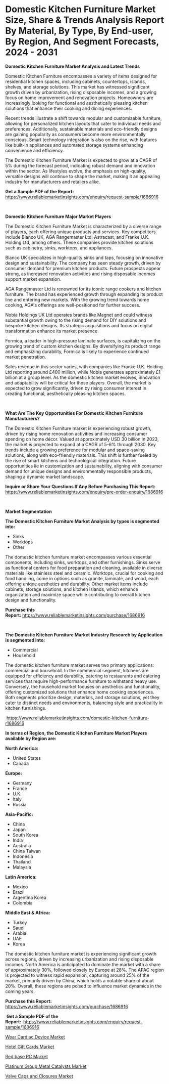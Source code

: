 <p><h1>Domestic Kitchen Furniture Market Size, Share & Trends Analysis Report By Material, By Type, By End-user, By Region, And Segment Forecasts, 2024 - 2031</h1></p><p><strong>Domestic Kitchen Furniture Market Analysis and Latest Trends</strong></p>
<p><p>Domestic Kitchen Furniture encompasses a variety of items designed for residential kitchen spaces, including cabinets, countertops, islands, shelves, and storage solutions. This market has witnessed significant growth driven by urbanization, rising disposable incomes, and a growing focus on home improvement and renovation projects. Homeowners are increasingly looking for functional and aesthetically pleasing kitchen solutions that enhance their cooking and dining experiences.</p><p>Recent trends illustrate a shift towards modular and customizable furniture, allowing for personalized kitchen layouts that cater to individual needs and preferences. Additionally, sustainable materials and eco-friendly designs are gaining popularity as consumers become more environmentally conscious. Smart technology integration is also on the rise, with features like built-in appliances and automated storage systems enhancing convenience and efficiency.</p><p>The Domestic Kitchen Furniture Market is expected to grow at a CAGR of 5% during the forecast period, indicating robust demand and innovation within the sector. As lifestyles evolve, the emphasis on high-quality, versatile designs will continue to shape the market, making it an appealing industry for manufacturers and retailers alike.</p></p>
<p><strong>Get a Sample PDF of the Report:&nbsp;</strong> <a href="https://www.reliablemarketinsights.com/enquiry/request-sample/1686916?utm_campaign=1405&utm_medium=2&utm_source=Github&utm_content=ia&utm_term=16102024&utm_id=domestic-kitchen-furniture">https://www.reliablemarketinsights.com/enquiry/request-sample/1686916</a></p>
<p>&nbsp;</p>
<p><strong>Domestic Kitchen Furniture Major Market Players</strong></p>
<p><p>The Domestic Kitchen Furniture Market is characterized by a diverse range of players, each offering unique products and services. Key competitors include Blanco UK, AGA Rangemaster Ltd, Astracast, and Franke U.K. Holding Ltd, among others. These companies provide kitchen solutions such as cabinetry, sinks, worktops, and appliances.</p><p>Blanco UK specializes in high-quality sinks and taps, focusing on innovative design and sustainability. The company has seen steady growth, driven by consumer demand for premium kitchen products. Future prospects appear strong, as increased renovation activities and rising disposable incomes support market expansion.</p><p>AGA Rangemaster Ltd is renowned for its iconic range cookers and kitchen furniture. The brand has experienced growth through expanding its product line and entering new markets. With the growing trend towards home cooking, AGA's offerings are well-positioned for further success.</p><p>Nobia Holdings UK Ltd operates brands like Magnet and could witness substantial growth owing to the rising demand for DIY solutions and bespoke kitchen designs. Its strategic acquisitions and focus on digital transformation enhance its market presence.</p><p>Formica, a leader in high-pressure laminate surfaces, is capitalizing on the growing trend of custom kitchen designs. By diversifying its product range and emphasizing durability, Formica is likely to experience continued market penetration.</p><p>Sales revenue in this sector varies, with companies like Franke U.K. Holding Ltd reporting around £400 million, while Nobia generates approximately £1 billion at a group level. As the domestic kitchen market evolves, innovation and adaptability will be critical for these players. Overall, the market is expected to grow significantly, driven by rising consumer interest in creating functional, aesthetically pleasing kitchen spaces.</p></p>
<p>&nbsp;</p>
<p><strong>What Are The Key Opportunities For Domestic Kitchen Furniture Manufacturers?</strong></p>
<p><p>The Domestic Kitchen Furniture market is experiencing robust growth, driven by rising home renovation activities and increasing consumer spending on home décor. Valued at approximately USD 30 billion in 2023, the market is projected to expand at a CAGR of 5-6% through 2030. Key trends include a growing preference for modular and space-saving solutions, along with eco-friendly materials. This shift is further fueled by the rise of smart kitchens and technological integration. Future opportunities lie in customization and sustainability, aligning with consumer demand for unique designs and environmentally responsible products, shaping a dynamic market landscape.</p></p>
<p><strong>Inquire or Share Your Questions If Any Before Purchasing This Report:</strong> <a href="https://www.reliablemarketinsights.com/enquiry/pre-order-enquiry/1686916?utm_campaign=1405&utm_medium=2&utm_source=Github&utm_content=ia&utm_term=16102024&utm_id=domestic-kitchen-furniture">https://www.reliablemarketinsights.com/enquiry/pre-order-enquiry/1686916</a></p>
<p>&nbsp;</p>
<p><strong>Market Segmentation</strong></p>
<p><strong>The Domestic Kitchen Furniture Market Analysis by types is segmented into:</strong></p>
<p><ul><li>Sinks</li><li>Worktops</li><li>Other</li></ul></p>
<p><p>The domestic kitchen furniture market encompasses various essential components, including sinks, worktops, and other furnishings. Sinks serve as functional centers for food preparation and cleaning, available in diverse materials like stainless steel and ceramic. Worktops, crucial for cooking and food handling, come in options such as granite, laminate, and wood, each offering unique aesthetics and durability. Other market items include cabinets, storage solutions, and kitchen islands, which enhance organization and maximize space while contributing to overall kitchen design and functionality.</p></p>
<p><strong>Purchase this Report:&nbsp;</strong><a href="https://www.reliablemarketinsights.com/purchase/1686916?utm_campaign=1405&utm_medium=2&utm_source=Github&utm_content=ia&utm_term=16102024&utm_id=domestic-kitchen-furniture">https://www.reliablemarketinsights.com/purchase/1686916</a></p>
<p>&nbsp;</p>
<p><strong>The Domestic Kitchen Furniture Market Industry Research by Application is segmented into:</strong></p>
<p><ul><li>Commercial</li><li>Household</li></ul></p>
<p><p>The domestic kitchen furniture market serves two primary applications: commercial and household. In the commercial segment, kitchens are equipped for efficiency and durability, catering to restaurants and catering services that require high-performance furniture to withstand heavy use. Conversely, the household market focuses on aesthetics and functionality, offering customized solutions that enhance home cooking experiences. Both segments prioritize design, materials, and storage solutions, yet they cater to distinct needs and environments, balancing style and practicality in kitchen furnishings.</p></p>
<p><a href="https://www.reliablemarketinsights.com/domestic-kitchen-furniture-r1686916?utm_campaign=1405&utm_medium=2&utm_source=Github&utm_content=ia&utm_term=16102024&utm_id=domestic-kitchen-furniture">&nbsp;https://www.reliablemarketinsights.com/domestic-kitchen-furniture-r1686916</a></p>
<p><strong>In terms of Region, the Domestic Kitchen Furniture Market Players available by Region are:</strong></p>
<p>
    <p> <strong> North America: </strong>
        <ul>
            <li>United States</li>
            <li>Canada</li>
        </ul>
        </p> 
    <p> <strong> Europe: </strong>
        <ul>
            <li>Germany</li>
            <li>France</li>
            <li>U.K.</li>
            <li>Italy</li>
            <li>Russia</li>
        </ul>
        </p> 
    <p> <strong> Asia-Pacific: </strong>
        <ul>
            <li>China</li>
            <li>Japan</li>
            <li>South Korea</li>
            <li>India</li>
            <li>Australia</li>
            <li>China Taiwan</li>
            <li>Indonesia</li>
            <li>Thailand</li>
            <li>Malaysia</li>
        </ul>
        </p> 
    <p> <strong> Latin America: </strong>
        <ul>
            <li>Mexico</li>
            <li>Brazil</li>
            <li>Argentina Korea</li>
            <li>Colombia</li>
        </ul>
        </p> 
    <p> <strong> Middle East & Africa: </strong>
        <ul>
            <li>Turkey</li>
            <li>Saudi</li>
            <li>Arabia</li>
            <li>UAE</li>
            <li>Korea</li>
        </ul>
    </p>
    </p>
<p><p>The domestic kitchen furniture market is experiencing significant growth across regions, driven by increasing urbanization and rising disposable incomes. North America is anticipated to dominate the market with a share of approximately 30%, followed closely by Europe at 28%. The APAC region is projected to witness rapid expansion, capturing around 25% of the market, primarily driven by China, which holds a notable share of about 20%. Overall, these regions are poised to influence market dynamics in the coming years.</p></p>
<p><strong>Purchase this Report: </strong><a href="https://www.reliablemarketinsights.com/purchase/1686916?utm_campaign=1405&utm_medium=2&utm_source=Github&utm_content=ia&utm_term=16102024&utm_id=domestic-kitchen-furniture">https://www.reliablemarketinsights.com/purchase/1686916</a></p>
<p>&nbsp;<strong>Get a Sample PDF of the Report:&nbsp;&nbsp;</strong><a href="https://www.reliablemarketinsights.com/enquiry/request-sample/1686916?utm_campaign=1405&utm_medium=2&utm_source=Github&utm_content=ia&utm_term=16102024&utm_id=domestic-kitchen-furniture">https://www.reliablemarketinsights.com/enquiry/request-sample/1686916</a></p>
<p><strong></strong></p>
<p><p><a href="https://www.linkedin.com/pulse/exploring-wear-cardiac-device-market-dynamics-global-rrwqc?trk=public_post_embed_feed-article-content&utm_campaign=1405&utm_medium=2&utm_source=Github&utm_content=ia&utm_term=16102024&utm_id=domestic-kitchen-furniture">Wear Cardiac Device Market</a></p><p><a href="https://github.com/ofeliap0codgers/Market-Research-Report-List-1/blob/main/hotel-gift-cards-market.md?utm_campaign=1405&utm_medium=2&utm_source=Github&utm_content=ia&utm_term=16102024&utm_id=domestic-kitchen-furniture">Hotel Gift Cards Market</a></p><p><a href="https://www.linkedin.com/pulse/strategic-forecast-red-base-rc-market-growth-trends-size-2024-c7krc?trk=public_post_embed_feed-article-content&utm_campaign=1405&utm_medium=2&utm_source=Github&utm_content=ia&utm_term=16102024&utm_id=domestic-kitchen-furniture">Red base RC Market</a></p><p><a href="https://www.linkedin.com/pulse/platinum-group-metal-catalysts-market-report-product-type-ffq5e?utm_campaign=1405&utm_medium=2&utm_source=Github&utm_content=ia&utm_term=16102024&utm_id=domestic-kitchen-furniture">Platinum Group Metal Catalysts Market</a></p><p><a href="https://github.com/raymederonmot/Market-Research-Report-List-1/blob/main/valve-caps-and-closures-market.md?utm_campaign=1405&utm_medium=2&utm_source=Github&utm_content=ia&utm_term=16102024&utm_id=domestic-kitchen-furniture">Valve Caps and Closures Market</a></p></p>